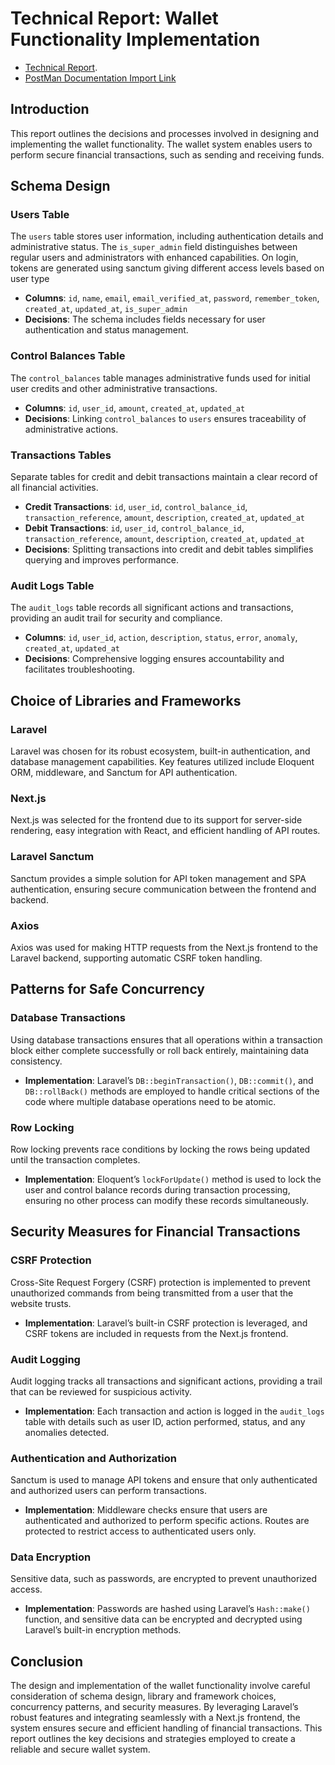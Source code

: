 

#  Technical Report: Wallet Functionality Implementation


- [Technical Report](https://docs.google.com/document/d/1AqPiVgDEPk7bjbab6pGOjmQfwXYaRJGZjDa-DgjjHHs/edit?usp=sharing).
- [PostMan Documentation Import Link](https://documenter.getpostman.com/view/11719138/2sA3XJmR5z)

## Introduction

This report outlines the decisions and processes involved in designing and implementing the wallet functionality. The wallet system enables users to perform secure financial transactions, such as sending and receiving funds.

## Schema Design

### Users Table
The `users` table stores user information, including authentication details and administrative status. The `is_super_admin` field distinguishes between regular users and administrators with enhanced capabilities. On login, tokens are generated using sanctum giving different access levels based on user type

- **Columns**: `id`, `name`, `email`, `email_verified_at`, `password`, `remember_token`, `created_at`, `updated_at`, `is_super_admin`
- **Decisions**: The schema includes fields necessary for user authentication and status management.

### Control Balances Table
The `control_balances` table manages administrative funds used for initial user credits and other administrative transactions.

- **Columns**: `id`, `user_id`, `amount`, `created_at`, `updated_at`
- **Decisions**: Linking `control_balances` to `users` ensures traceability of administrative actions.

### Transactions Tables
Separate tables for credit and debit transactions maintain a clear record of all financial activities.

- **Credit Transactions**: `id`, `user_id`, `control_balance_id`, `transaction_reference`, `amount`, `description`, `created_at`, `updated_at`
- **Debit Transactions**: `id`, `user_id`, `control_balance_id`, `transaction_reference`, `amount`, `description`, `created_at`, `updated_at`
- **Decisions**: Splitting transactions into credit and debit tables simplifies querying and improves performance.

### Audit Logs Table
The `audit_logs` table records all significant actions and transactions, providing an audit trail for security and compliance.

- **Columns**: `id`, `user_id`, `action`, `description`, `status`, `error`, `anomaly`, `created_at`, `updated_at`
- **Decisions**: Comprehensive logging ensures accountability and facilitates troubleshooting.

## Choice of Libraries and Frameworks

### Laravel
Laravel was chosen for its robust ecosystem, built-in authentication, and database management capabilities. Key features utilized include Eloquent ORM, middleware, and Sanctum for API authentication.

### Next.js
Next.js was selected for the frontend due to its support for server-side rendering, easy integration with React, and efficient handling of API routes.

### Laravel Sanctum
Sanctum provides a simple solution for API token management and SPA authentication, ensuring secure communication between the frontend and backend.

### Axios
Axios was used for making HTTP requests from the Next.js frontend to the Laravel backend, supporting automatic CSRF token handling.

## Patterns for Safe Concurrency

### Database Transactions
Using database transactions ensures that all operations within a transaction block either complete successfully or roll back entirely, maintaining data consistency.

- **Implementation**: Laravel’s `DB::beginTransaction()`, `DB::commit()`, and `DB::rollBack()` methods are employed to handle critical sections of the code where multiple database operations need to be atomic.

### Row Locking
Row locking prevents race conditions by locking the rows being updated until the transaction completes.

- **Implementation**: Eloquent’s `lockForUpdate()` method is used to lock the user and control balance records during transaction processing, ensuring no other process can modify these records simultaneously.

## Security Measures for Financial Transactions

### CSRF Protection
Cross-Site Request Forgery (CSRF) protection is implemented to prevent unauthorized commands from being transmitted from a user that the website trusts.

- **Implementation**: Laravel’s built-in CSRF protection is leveraged, and CSRF tokens are included in requests from the Next.js frontend.

### Audit Logging
Audit logging tracks all transactions and significant actions, providing a trail that can be reviewed for suspicious activity.

- **Implementation**: Each transaction and action is logged in the `audit_logs` table with details such as user ID, action performed, status, and any anomalies detected.

### Authentication and Authorization
Sanctum is used to manage API tokens and ensure that only authenticated and authorized users can perform transactions.

- **Implementation**: Middleware checks ensure that users are authenticated and authorized to perform specific actions. Routes are protected to restrict access to authenticated users only.

### Data Encryption
Sensitive data, such as passwords, are encrypted to prevent unauthorized access.

- **Implementation**: Passwords are hashed using Laravel’s `Hash::make()` function, and sensitive data can be encrypted and decrypted using Laravel’s built-in encryption methods.

## Conclusion

The design and implementation of the wallet functionality involve careful consideration of schema design, library and framework choices, concurrency patterns, and security measures. By leveraging Laravel’s robust features and integrating seamlessly with a Next.js frontend, the system ensures secure and efficient handling of financial transactions. This report outlines the key decisions and strategies employed to create a reliable and secure wallet system.

